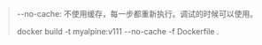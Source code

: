 

> --no-cache: 不使用缓存，每一步都重新执行。调试的时候可以使用。
>
> docker build -t myalpine:v111 --no-cache -f Dockerfile .

```dockerfile

```




